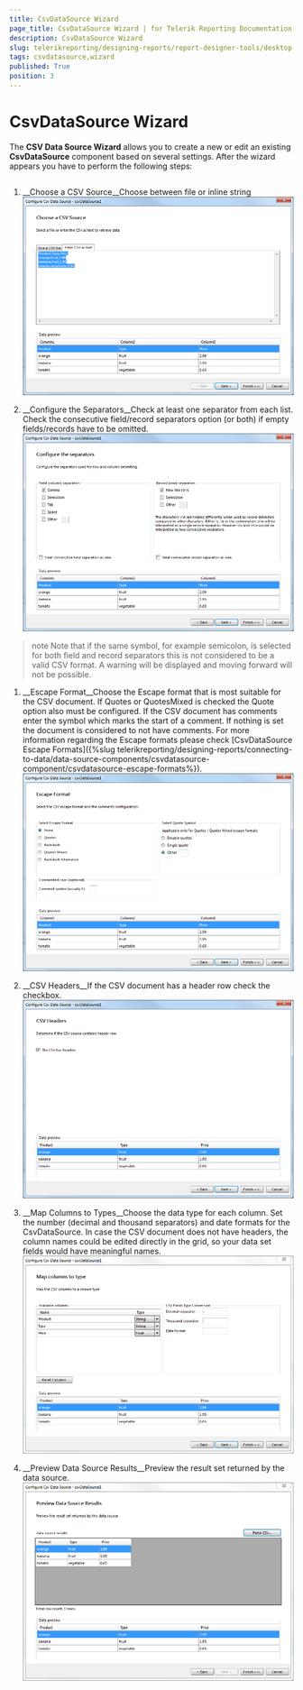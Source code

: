 ```yaml
---
title: CsvDataSource Wizard
page_title: CsvDataSource Wizard | for Telerik Reporting Documentation
description: CsvDataSource Wizard
slug: telerikreporting/designing-reports/report-designer-tools/desktop-designers/tools/data-source-wizards/csvdatasource-wizard
tags: csvdatasource,wizard
published: True
position: 3
---
```


# CsvDataSource Wizard



The __CSV Data Source Wizard__ allows you to create a new or edit an existing         __CsvDataSource__ component based on several settings.         After the wizard appears you have to perform the following steps:       

## 

1. __Choose a CSV Source__Choose between file or inline string               
  ![Csv Data Source Wizard 1](images/DataSources/CsvDataSourceWizard1.png)

1. __Configure the Separators__Check at least one separator from each list. Check the consecutive field/record separators option (or both)               if empty fields/records have to be omitted.               
  ![Csv Data Source Wizard 2](images/DataSources/CsvDataSourceWizard2.png)

>note Note that if the same symbol, for example semicolon, is selected for both field and record separators this is not considered to be                 a valid CSV format. A warning will be displayed and moving forward will not be possible.               


1. __Escape Format__Choose the Escape format that is most suitable for the CSV document.               If Quotes or QuotesMixed is checked the Quote option also must be configured.               If the CSV document has comments enter the symbol which marks the start of a comment.               If nothing is set the document is considered to not have comments.             For more information regarding the Escape formats please check [CsvDataSource Escape Formats]({%slug telerikreporting/designing-reports/connecting-to-data/data-source-components/csvdatasource-component/csvdatasource-escape-formats%}).               
  ![Csv Data Source Wizard 3](images/DataSources/CsvDataSourceWizard3.png)

1. __CSV Headers__If the CSV document has a header row check the checkbox.               
  ![Csv Data Source Wizard 4](images/DataSources/CsvDataSourceWizard4.png)

1. __Map Columns to Types__Choose the data type for each column. Set the number (decimal and thousand separators) and date formats for the CsvDataSource.               In case the CSV document does not have headers, the column names could be edited directly in the grid,               so your data set fields would have meaningful names.               
  ![Csv Data Source Wizard 5](images/DataSources/CsvDataSourceWizard5.png)

1. __Preview Data Source Results__Preview the result set returned by the data source.               
  ![Csv Data Source Wizard 6](images/DataSources/CsvDataSourceWizard6.png)
